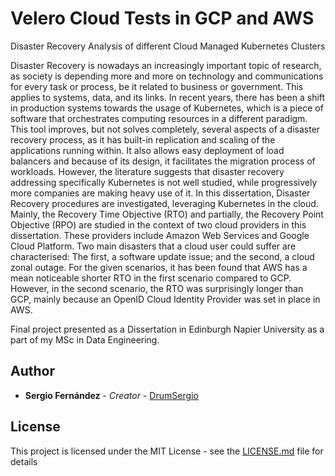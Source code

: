 # Velero Cloud Tests in GCP and AWS

Disaster Recovery Analysis of different Cloud Managed Kubernetes Clusters

Disaster Recovery is nowadays an increasingly important topic of research, as society is depending more and more on technology and communications for every task or process, be it related to business or government. This applies to systems, data, and its links. In recent years, there has been a shift in production systems towards the usage of Kubernetes, which is a piece of software that orchestrates computing resources in a different paradigm. This tool improves, but not solves completely, several aspects of a disaster recovery process, as it has built-in replication and scaling of the applications running within. It also allows easy deployment of load balancers and because of its design, it facilitates the migration process of workloads. However, the literature suggests that disaster recovery addressing specifically Kubernetes is not well studied, while progressively more companies are making heavy use of it. In this dissertation, Disaster Recovery procedures are investigated, leveraging Kubernetes in the cloud. Mainly, the Recovery Time Objective (RTO) and partially, the Recovery Point Objective (RPO) are studied in the context of two cloud providers in this dissertation. These providers include Amazon Web Services and Google Cloud Platform. Two main disasters that a cloud user could suffer are characterised: The first, a software update issue; and the second, a cloud zonal outage. For the given scenarios, it has been found that AWS has a mean noticeable shorter RTO in the first scenario compared to GCP. However, in the second scenario, the RTO was surprisingly longer than GCP, mainly because an OpenID Cloud Identity Provider was set in place in AWS. 

Final project presented as a Dissertation in Edinburgh Napier University as a part of my MSc in Data Engineering. 

## Author

* **Sergio Fernández** - *Creator* - [DrumSergio](https://github.com/DrumSergio)

## License

This project is licensed under the MIT License - see the [LICENSE.md](LICENSE.md) file for details
